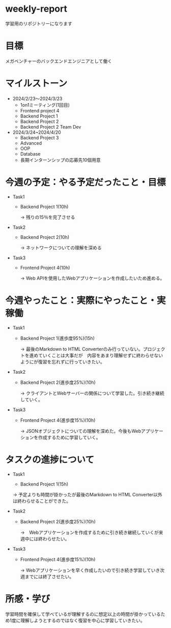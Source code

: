 # weekly-report
学習用のリポジトリーになります
# 目標
メガベンチャーのバックエンドエンジニアとして働く
# マイルストーン
* 2024/2/23〜2024/3/23
  * 1on1ミーティング(1回目)
  * Frontend project 4
  * Backend Project 1
  * Backend Project 2
  * Backend Project 2 Team Dev
* 2024/3/24~2024/4/20
  * Backend Project 3
  * Advanced
  * OOP
  * Database
  * 長期インターンシップの応募先10個用意
# 今週の予定：やる予定だったこと・目標
* Task1
  * Backend Project 1(10h)

    &rarr; 残りの15％を完了させる
* Task2
  * Backend Project 2(10h)
    
    &rarr;  ネットワークについての理解を深める
* Task3
  * Frontend Project 4(10h)
    
    &rarr; Web APIを使用したWebアプリケーションを作成したいため進める。
# 今週やったこと：実際にやったこと・実稼働
* Task1
  * Backend Project 1(進歩度95%)(15h)
    
    &rarr; 最後のMarkdown to HTML Converterのみ行っていない。プロジェクトを進めていくことは大事だが　内容をあまり理解せずに終わらせないようにが復習を忘れずに行っていきたい。
* Task2
  * Backend Project 2(進歩度25%)(10h)
    
    &rarr; クライアントとWebサーバーの関係について学習した。引き続き継続していく。
* Task3
  * Frontend Project 4(進歩度15%)(10h)
    
    &rarr; JSONオブジェクトについての理解を深めた。今後もWebアプリケーションを作成するために学習していく。
# タスクの進捗について
* Task1
  * Backend Project 1(15h)
    
   &rarr; 予定よりも時間が掛かったが最後のMarkdown to HTML Converter以外は終わらせることができた。
* Task2
  * Backend Project 2(進歩度25%)(10h)
    
    &rarr;　Webアプリケーションを作成するために引き続き継続していくが来週中には終わらせたい。
* Task3
  * Frontend Project 4(進歩度15%)(10h)
    
    &rarr; Webアプリケーションを早く作成したいので引き続き学習していき次週までには終了させたい。
    
# 所感・学び
学習時間を確保して学べているが理解するのに想定以上の時間が掛かっているため1度に理解しようとするのではなく復習を中心に学習していきたい。



